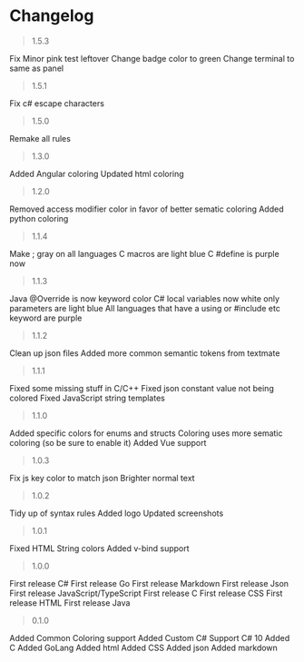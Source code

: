 # Changelog

> 1.5.3

Fix Minor pink test leftover
Change badge color to green
Change terminal to same as panel

> 1.5.1

Fix c# escape characters

> 1.5.0

Remake all rules

> 1.3.0

Added Angular coloring
Updated html coloring

> 1.2.0

Removed access modifier color in favor of better sematic coloring
Added python coloring

> 1.1.4

Make ; gray on all languages
C macros are light blue
C #define is purple now

> 1.1.3

Java @Override is now keyword color
C# local variables now white only parameters are light blue
All languages that have a using or #include etc keyword are purple

> 1.1.2

Clean up json files
Added more common semantic tokens from textmate

> 1.1.1

Fixed some missing stuff in C/C++
Fixed json constant value not being colored
Fixed JavaScript string templates

> 1.1.0

Added specific colors for enums and structs
Coloring uses more sematic coloring (so be sure to enable it)
Added Vue support

> 1.0.3

Fix js key color to match json
Brighter normal text

> 1.0.2

Tidy up of syntax rules
Added logo
Updated screenshots

> 1.0.1

Fixed HTML String colors
Added v-bind support

> 1.0.0

First release C#
First release Go
First release Markdown
First release Json
First release JavaScript/TypeScript
First release C
First release CSS
First release HTML
First release Java

> 0.1.0

Added Common Coloring support
Added Custom C# Support C# 10
Added C
Added GoLang
Added html
Added CSS
Added json
Added markdown
